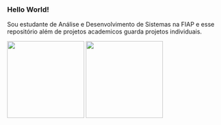 ### Hello World!
Sou estudante de Análise e Desenvolvimento de Sistemas na FIAP e esse repositório além de projetos academicos guarda projetos individuais. 
<!--
**JuliaNery/JuliaNery** is a ✨ _special_ ✨ repository because its `README.md` (this file) appears on your GitHub profile.

<
-->
<div>
  <img height="180em"  src="https://github-readme-stats.vercel.app/api?username=JuliaNery&theme=tokyonight"/>
  <img height="180em" src="https://github-readme-stats.vercel.app/api/top-langs/?username=JuliaNery&layout=compact&langs_count=16&theme=tokyonight"/>
</div>

